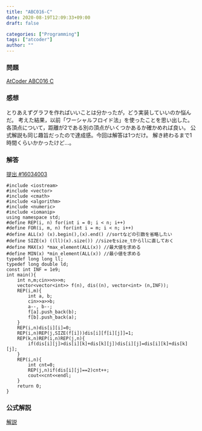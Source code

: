 ```yaml
---
title: "ABC016-C"
date: 2020-08-19T12:09:33+09:00
draft: false

categories: ["Programming"]
tags: ["atcoder"]
author: ""
---
```

### 問題
[AtCoder ABC016 C](https://atcoder.jp/contests/abc016/tasks/abc016_3)
### 感想
とりあえずグラフを作ればいいことは分かったが，どう実装していいのか悩んだ。
考えた結果，以前「ワーシャルフロイド法」を使ったことを思い出した。
各頂点について，距離が2である別の頂点がいくつかあるか確かめれば良い。
公式解説も同じ趣旨だったので達成感。今回は解答は1つだけ。
解き終わるまで1時間くらいかかったけど…。
### 解答
[提出 #16034003](https://atcoder.jp/contests/abc016/submissions/16034003)
~~~
#include <iostream>
#include <vector>
#include <cmath>
#include <algorithm>
#include <numeric>
#include <iomanip>
using namespace std;
#define REP(i, n) for(int i = 0; i < n; i++)
#define FOR(i, m, n) for(int i = m; i < n; i++)
#define ALL(x) (x).begin(),(x).end() //sortなどの引数を省略したい
#define SIZE(x) ((ll)(x).size()) //sizeをsize_tからllに直しておく
#define MAX(x) *max_element(ALL(x)) //最大値を求める
#define MIN(x) *min_element(ALL(x)) //最小値を求める
typedef long long ll;
typedef long double ld;
const int INF = 1e9;
int main(){
    int n,m;cin>>n>>m;
    vector<vector<int>> f(n), dis((n), vector<int> (n,INF));
    REP(i,m){
        int a, b;
        cin>>a>>b;
        a--, b--;
        f[a].push_back(b);
        f[b].push_back(a);
    }
    REP(i,n)dis[i][i]=0;
    REP(i,n)REP(j,SIZE(f[i]))dis[i][f[i][j]]=1;
    REP(k,n)REP(i,n)REP(j,n){
        if(dis[i][j]>dis[i][k]+dis[k][j])dis[i][j]=dis[i][k]+dis[k][j];
    }
    REP(i,n){
        int cnt=0;
        REP(j,n)if(dis[i][j]==2)cnt++;
        cout<<cnt<<endl;
    }
    return 0;
}
~~~
### 公式解説
[解説](https://www.slideshare.net/chokudai/abc016)